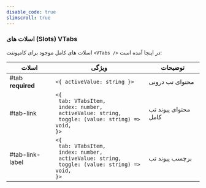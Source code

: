 ```yaml
---
disable_code: true
slimscroll: true
---
```


### اسلات های (Slots) VTabs

اسلات های کامل موجود برای کامپوننت `<VTabs />` در اینجا آمده است:

| اسلات                  | ویژگی                                                                                                                                                        | توضیحات              |
| ---------------------- | ------------------------------------------------------------------------------------------------------------------------------------------------------------ | -------------------- |
| #tab<br />**required** | <span class="is-array">`<{ activeValue: string }>`</span>                                                                                                    | محتوای تب درونی      |
| #tab-link              | <span class="is-array">`<{`<br/>` tab: VTabsItem,`<br/>` index: number,`<br/>` activeValue: string,`<br/>` toggle: (value: string) => void,`<br/>`}>`</span> | محتوای پیوند تب کامل |
| #tab-link-label        | <span class="is-array">`<{`<br/>` tab: VTabsItem,`<br/>` index: number,`<br/>` activeValue: string,`<br/>` toggle: (value: string) => void,`<br/>`}>`</span> | برچسب پیوند تب       |
